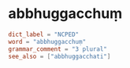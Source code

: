 # abbhuggacchuṃ

``` toml
dict_label = "NCPED"
word = "abbhuggacchuṃ"
grammar_comment = "3 plural"
see_also = ["abbhuggacchati"]
```

